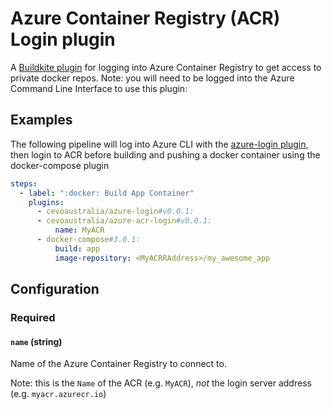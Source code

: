 # Azure Container Registry (ACR) Login plugin

A [Buildkite plugin](https://buildkite.com/docs/agent/v3/plugins) for logging into Azure Container Registry to get access to private docker repos. Note: you will need to be logged into the Azure Command Line Interface to use this plugin:

## Examples

The following pipeline will log into Azure CLI with the [azure-login plugin](https://github.com/cevoaustralia/azure-login-buildkitke-plugin), then login to ACR before building and pushing a docker container using the docker-compose plugin
```yml
steps:
  - label: ":docker: Build App Container"
    plugins:
      - cevoaustralia/azure-login#v0.0.1:
      - cevoaustralia/azure-acr-login#v0.0.1:
          name: MyACR
      - docker-compose#3.0.1:
          build: app
          image-repository: <MyACRRAddress>/my_awesome_app

```


## Configuration

### Required

#### `name` (string)

Name of the Azure Container Registry to connect to. 

Note: this is the `Name` of the ACR (e.g. `MyACR`), _not_ the login server address (e.g. `myacr.azurecr.io`)